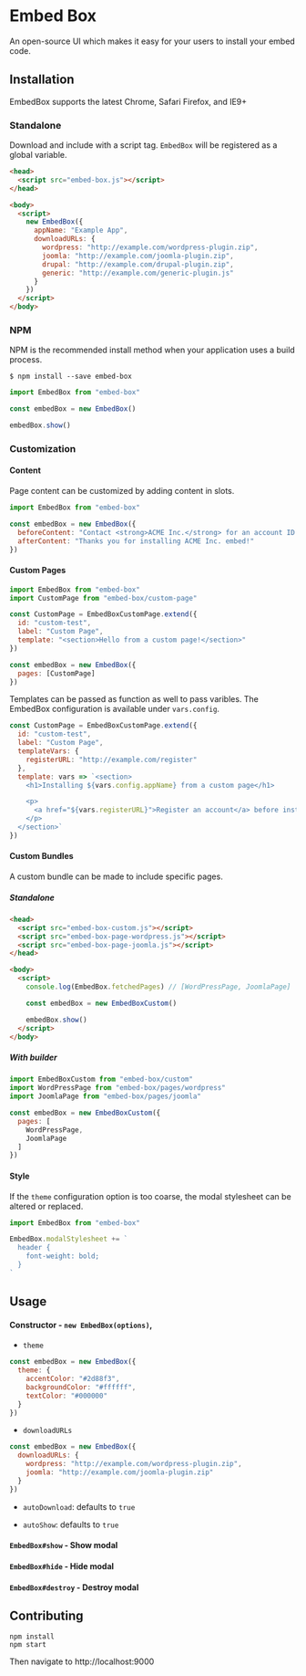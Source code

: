 # Embed Box

An open-source UI which makes it easy for your users to install your embed code.

## Installation

EmbedBox supports the latest Chrome, Safari Firefox, and IE9+

### Standalone

Download and include with a script tag.
`EmbedBox` will be registered as a global variable.

```html
<head>
  <script src="embed-box.js"></script>
</head>

<body>
  <script>
    new EmbedBox({
      appName: "Example App",
      downloadURLs: {
        wordpress: "http://example.com/wordpress-plugin.zip",
        joomla: "http://example.com/joomla-plugin.zip",
        drupal: "http://example.com/drupal-plugin.zip",
        generic: "http://example.com/generic-plugin.js"
      }
    })
  </script>
</body>
```

### NPM

NPM is the recommended install method when your application uses a build process.

```shell
$ npm install --save embed-box
```

```javascript
import EmbedBox from "embed-box"

const embedBox = new EmbedBox()

embedBox.show()
```

### Customization

#### Content

Page content can be customized by adding content in slots.

```javascript
import EmbedBox from "embed-box"

const embedBox = new EmbedBox({
  beforeContent: "Contact <strong>ACME Inc.</strong> for an account ID.",
  afterContent: "Thanks you for installing ACME Inc. embed!"
})
```

#### Custom Pages

```javascript
import EmbedBox from "embed-box"
import CustomPage from "embed-box/custom-page"

const CustomPage = EmbedBoxCustomPage.extend({
  id: "custom-test",
  label: "Custom Page",
  template: "<section>Hello from a custom page!</section>"
})

const embedBox = new EmbedBox({
  pages: [CustomPage]
})
```

Templates can be passed as function as well to pass varibles.
The EmbedBox configuration is available under `vars.config`.

```javascript
const CustomPage = EmbedBoxCustomPage.extend({
  id: "custom-test",
  label: "Custom Page",
  templateVars: {
    registerURL: "http://example.com/register"
  },
  template: vars => `<section>
    <h1>Installing ${vars.config.appName} from a custom page</h1>

    <p>
      <a href="${vars.registerURL}">Register an account</a> before installing.
    </p>
  </section>`
})
```

#### Custom Bundles

A custom bundle can be made to include specific pages.

##### Standalone

```html
<head>
  <script src="embed-box-custom.js"></script>
  <script src="embed-box-page-wordpress.js"></script>
  <script src="embed-box-page-joomla.js"></script>
</head>

<body>
  <script>
    console.log(EmbedBox.fetchedPages) // [WordPressPage, JoomlaPage]

    const embedBox = new EmbedBoxCustom()

    embedBox.show()
  </script>
</body>
```

##### With builder

```javascript
import EmbedBoxCustom from "embed-box/custom"
import WordPressPage from "embed-box/pages/wordpress"
import JoomlaPage from "embed-box/pages/joomla"

const embedBox = new EmbedBoxCustom({
  pages: [
    WordPressPage,
    JoomlaPage
  ]
})
```

#### Style

If the `theme` configuration option is too coarse, the modal stylesheet can be altered or replaced.

```javascript
import EmbedBox from "embed-box"

EmbedBox.modalStylesheet += `
  header {
    font-weight: bold;
  }
`
```

## Usage

#### Constructor - `new EmbedBox(options)`,

- `theme`

```javascript
const embedBox = new EmbedBox({
  theme: {
    accentColor: "#2d88f3",
    backgroundColor: "#ffffff",
    textColor: "#000000"
  }
})
```

- `downloadURLs`

```javascript
const embedBox = new EmbedBox({
  downloadURLs: {
    wordpress: "http://example.com/wordpress-plugin.zip",
    joomla: "http://example.com/joomla-plugin.zip"
  }
})
```

- `autoDownload`: defaults to `true`

- `autoShow`: defaults to `true`

#### `EmbedBox#show` - Show modal

#### `EmbedBox#hide` - Hide modal

#### `EmbedBox#destroy` - Destroy modal

## Contributing

```shell
npm install
npm start
```

Then navigate to http://localhost:9000
